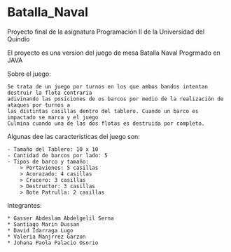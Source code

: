 # Batalla_Naval
Proyecto final de la asignatura Programación II de la Universidad del Quindío

El proyecto es una version del juego de mesa Batalla Naval Progrmado en JAVA

Sobre el juego:
```
Se trata de un juego por turnos en los que ambos bandos intentan destruir la flota contraria
adivinando las posiciones de os barcos por medio de la realización de ataques por turnos a 
las distintas casillas dentro del tablero. Cuando un barco es impactado se marca y el juego
Culmina cuando una de las dos flotas es destruida por completo.

```
Algunas dee las caracteristicas del juego son:
```
- Tamaño del Tablero: 10 x 10
- Cantidad de barcos por lado: 5
- Tipos de barco y tamaño:
    > Portaviones: 5 casillas
    > Acorazado: 4 casillas
    > Crucero: 3 casillas
    > Destructor: 3 casillas
    > Bote Patrulla: 2 casillas
```

Integrantes:
```
* Gasser Abdeslam Abdelgelil Serna
* Santiago Marin Dussan
* David Idarraga Lugo
* Valeria Manjrrez Garzon
* Johana Paola Palacio Osorio
```
